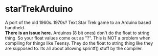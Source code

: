 # starTrekArduino
 A port of the old 1960s..1970s? Text Star Trek game to an Arduino based handheld.  
 **There is an issue here.** Arduinos (8 bit ones) don't do the float to string thing. So your float values come out as "?". This is NOT a problem when compiling for things like Teensy. They do the float to string thing like they are supposed to. Its all about allowing sprintf() stuff by the compiler.
